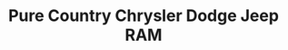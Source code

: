---
title: "Pure Country Chrysler Dodge Jeep RAM"
url: /grayson/pure-country-chrysler-dodge-jeep-ram/
shop: Autohaus
---